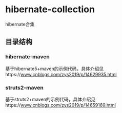 # hibernate-collection

hibernate合集

## 目录结构

### hibernate-maven

基于hibernate5+maven的示例代码，具体介绍见https://www.cnblogs.com/zys2019/p/14629935.html

### struts2-maven

基于struts2+maven的示例代码，具体介绍见https://www.cnblogs.com/zys2019/p/14659169.html
